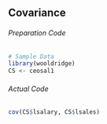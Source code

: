 ## Covariance
###### Preparation Code
```r
# Sample Data
library(wooldridge)
CS <- ceosal1
```
###### Actual Code
```r
cov(CS$lsalary, CS$lsales)
```
